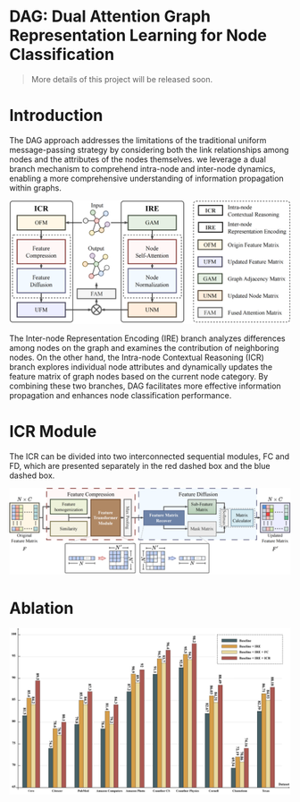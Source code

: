 # DAG: Dual Attention Graph Representation Learning for Node Classification

> More details of this project will be released soon.

# Introduction
The DAG approach addresses the limitations of the traditional uniform message-passing strategy by considering both the link relationships among nodes and the attributes of the nodes themselves. we leverage a dual branch mechanism to comprehend intra-node and inter-node dynamics, enabling a more comprehensive understanding of information propagation within graphs.

![benchmark](./figures/overall.png)

The Inter-node Representation Encoding (IRE) branch analyzes differences among nodes on the graph and examines the contribution of neighboring nodes. On the other hand, the Intra-node Contextual Reasoning (ICR) branch explores individual node attributes and dynamically updates the feature matrix of graph nodes based on the current node category. By combining these two branches, DAG facilitates more effective information propagation and enhances node classification performance.

# ICR Module
The ICR can be divided into two interconnected sequential modules, FC and FD, which are presented separately in the red dashed box and the blue dashed box.

![icr](./figures/whole.jpg)

# Ablation
![ablation](./figures/ablation.png)
